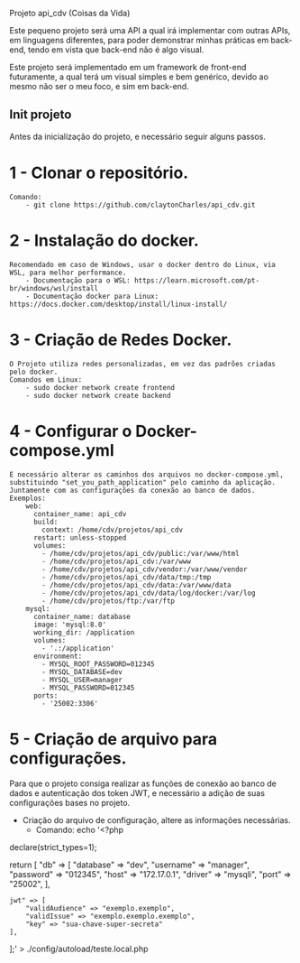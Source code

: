 Projeto api_cdv (Coisas da Vida)

Este pequeno projeto será uma API a qual irá implementar com outras APIs, em linguagens diferentes, para poder demonstrar minhas práticas em back-end, tendo em vista que back-end não é algo visual.

Este projeto será implementado em um framework de front-end futuramente, a qual terá um visual simples e bem genérico, devido ao mesmo não ser o meu foco, e sim em back-end.

## Init projeto
Antes da inicialização do projeto, e necessário seguir alguns passos.

# 1 - Clonar o repositório.
    Comando:
        - git clone https://github.com/claytonCharles/api_cdv.git

# 2 - Instalação do docker.
    Recomendado em caso de Windows, usar o docker dentro do Linux, via WSL, para melhor performance.
        - Documentação para o WSL: https://learn.microsoft.com/pt-br/windows/wsl/install
        - Documentação docker para Linux: https://docs.docker.com/desktop/install/linux-install/

# 3 - Criação de Redes Docker.
    O Projeto utiliza redes personalizadas, em vez das padrões criadas pelo docker.
    Comandos em Linux:
        - sudo docker network create frontend
        - sudo docker network create backend

# 4 - Configurar o Docker-compose.yml
    E necessário alterar os caminhos dos arquivos no docker-compose.yml, substituindo "set_you_path_application" pelo caminho da aplicação.
    Juntamente com as configurações da conexão ao banco de dados.
    Exemplos:
        web:
          container_name: api_cdv
          build:
            context: /home/cdv/projetos/api_cdv
          restart: unless-stopped
          volumes:
            - /home/cdv/projetos/api_cdv/public:/var/www/html
            - /home/cdv/projetos/api_cdv:/var/www
            - /home/cdv/projetos/api_cdv/vendor:/var/www/vendor
            - /home/cdv/projetos/api_cdv/data/tmp:/tmp
            - /home/cdv/projetos/api_cdv/data:/var/www/data
            - /home/cdv/projetos/api_cdv/data/log/docker:/var/log
            - /home/cdv/projetos/ftp:/var/ftp
        mysql:
          container_name: database
          image: 'mysql:8.0'
          working_dir: /application
          volumes:
            - '.:/application'
          environment:
            - MYSQL_ROOT_PASSWORD=012345
            - MYSQL_DATABASE=dev
            - MYSQL_USER=manager
            - MYSQL_PASSWORD=012345
          ports:
            - '25002:3306'

# 5 - Criação de arquivo para configurações.

Para que o projeto consiga realizar as funções de conexão ao banco de dados e autenticação dos token JWT, e necessário a adição de suas configurações bases no projeto.

- Criação do arquivo de configuração, altere as informações necessárias.
    - Comando: echo '<?php

declare(strict_types=1);

return [
    "db" => [
        "database" => "dev",
        "username" => "manager",
        "password" => "012345",
        "host"     => "172.17.0.1",
        "driver"   => "mysqli",
        "port"     => "25002",
    ],

    jwt" => [
        "validAudience" => "exemplo.exemplo",
        "validIssue" => "exemplo.exemplo.exemplo",
        "key" => "sua-chave-super-secreta"
    ],
];' > ./config/autoload/teste.local.php